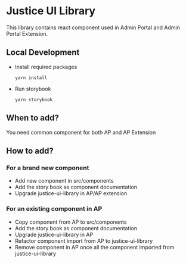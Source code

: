 # Justice UI Library
This library contains react component used in Admin Portal and Admin Portal Extension.

## Local Development

- Install required packages
    ```shell
    yarn install
    ```
- Run storybook
    ```shell
    yarn storybook
    ```

## When to add?
You need common component for both AP and AP Extension

## How to add?
### For a brand new component
- Add new component in src/components
- Add the story book as component documentation
- Upgrade justice-ui-library in AP/AP extension
### For an existing component in AP
- Copy component from AP to src/components
- Add the story book as component documentation
- Upgrade justice-ui-library in AP
- Refactor component import from AP to justice-ui-library
- Remove component in AP once all the component imported from justice-ui-library
